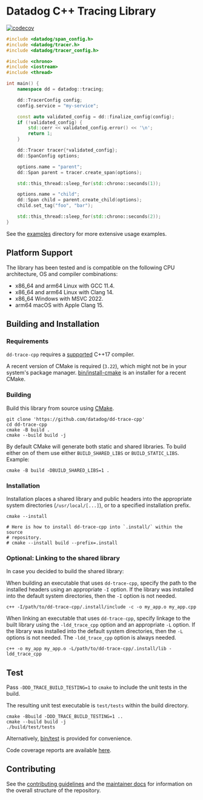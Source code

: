 Datadog C++ Tracing Library
===========================
[![codecov](https://codecov.io/gh/DataDog/dd-trace-cpp/graph/badge.svg?token=78VYILWPMC)](https://codecov.io/gh/DataDog/dd-trace-cpp)

```c++
#include <datadog/span_config.h>
#include <datadog/tracer.h>
#include <datadog/tracer_config.h>

#include <chrono>
#include <iostream>
#include <thread>

int main() {
    namespace dd = datadog::tracing;

    dd::TracerConfig config;
    config.service = "my-service";

    const auto validated_config = dd::finalize_config(config);
    if (!validated_config) {
        std::cerr << validated_config.error() << '\n';
        return 1;
    }

    dd::Tracer tracer{*validated_config};
    dd::SpanConfig options;

    options.name = "parent";
    dd::Span parent = tracer.create_span(options);

    std::this_thread::sleep_for(std::chrono::seconds(1));

    options.name = "child";
    dd::Span child = parent.create_child(options);
    child.set_tag("foo", "bar");

    std::this_thread::sleep_for(std::chrono::seconds(2));
}
```
See the [examples](examples) directory for more extensive usage examples.

## Platform Support
The library has been tested and is compatible on the following CPU architecture, OS and compiler combinations:
- x86_64 and arm64 Linux with GCC 11.4.
- x86_64 and arm64 Linux with Clang 14.
- x86_64 Windows with MSVC 2022.
- arm64 macOS with Apple Clang 15.


## Building and Installation

### Requirements
`dd-trace-cpp` requires a [supported](#platform-support) C++17 compiler.

A recent version of CMake is required (`3.22`), which might not be in your
system's package manager. [bin/install-cmake](bin/install-cmake) is an installer
for a recent CMake.

### Building
Build this library from source using [CMake][1].

```shell
git clone 'https://github.com/datadog/dd-trace-cpp'
cd dd-trace-cpp
cmake -B build .
cmake --build build -j
```

By default CMake will generate both static and shared libraries. To build either on of them use
either `BUILD_SHARED_LIBS` or `BUILD_STATIC_LIBS`. Example:

```shell
cmake -B build -DBUILD_SHARED_LIBS=1 .
```

### Installation
Installation places a shared library and public headers into the appropriate system directories
(`/usr/local/[...]`), or to a specified installation prefix.

```shell
cmake --install

# Here is how to install dd-trace-cpp into `.install/` within the source
# repository.
# cmake --install build --prefix=.install
```

### Optional: Linking to the shared library
In case you decided to build the shared library:

When building an executable that uses `dd-trace-cpp`, specify the path to
the installed headers using an appropriate `-I` option.  If the library was
installed into the default system directories, then the `-I` option is not
needed.
```shell
c++ -I/path/to/dd-trace-cpp/.install/include -c -o my_app.o my_app.cpp
```

When linking an executable that uses `dd-trace-cpp`, specify linkage to the
built library using the `-ldd_trace_cpp` option and an appropriate `-L` option.
If the library was installed into the default system directories, then the `-L`
options is not needed. The `-ldd_trace_cpp` option is always needed.
```shell
c++ -o my_app my_app.o -L/path/to/dd-trace-cpp/.install/lib -ldd_trace_cpp
```

Test
----
Pass `-DDD_TRACE_BUILD_TESTING=1` to `cmake` to include the unit tests in the build.

The resulting unit test executable is `test/tests` within the build directory.
```shell
cmake -Bbuild -DDD_TRACE_BUILD_TESTING=1 ..
cmake --build build -j
./build/test/tests
```

Alternatively, [bin/test](bin/test) is provided for convenience.

Code coverage reports are available [here][2].

Contributing
------------
See the [contributing guidelines](CONTRIBUTING.md) and the [maintainer docs](doc/maintainers.md) for information on the overall structure of the repository.

[1]: https://cmake.org/
[2]: https://datadog.github.io/dd-trace-cpp-coverage
